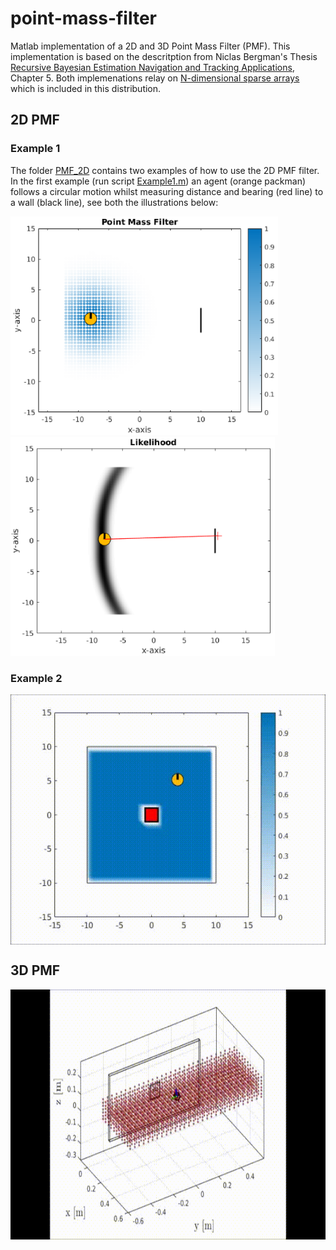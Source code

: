 # point-mass-filter

Matlab implementation of a 2D and 3D Point Mass Filter (PMF). This implementation is based on the 
descritption from Niclas Bergman's Thesis [Recursive Bayesian Estimation
Navigation and Tracking Applications](http://www.control.isy.liu.se/research/reports/Ph.D.Thesis/PhD579.pdf), Chapter 5. Both implemenations relay on [N-dimensional sparse arrays
](http://ch.mathworks.com/matlabcentral/fileexchange/29832-n-dimensional-sparse-arrays) which is included in this distribution.

## 2D PMF

### Example 1

The folder [PMF_2D](https://github.com/gpldecha/point-mass-filter/tree/master/PMF_2D) contains two examples of how to use the  2D PMF filter. In the first example (run script [Example1.m](https://github.com/gpldecha/point-mass-filter/blob/master/PMF_2D/Example1.m)) an agent (orange packman) follows a circular motion whilst measuring distance and bearing (red line) to a wall (black line), see both the illustrations below: 

<img src="./docs/pmf_2D_example1.png" alt="Example1_pmf" height="350" >
<img src="./docs/likelihood.png"      alt="Example1_lik" height="350">

### Example 2

<center>
<img src="./docs/blue_search.gif"  alt="Example2" height="400" align="middle">
</center>

## 3D PMF

<center>
<img src="./docs/search_1_side.gif" alt="Example3" height="400" align="middle">
</center>
